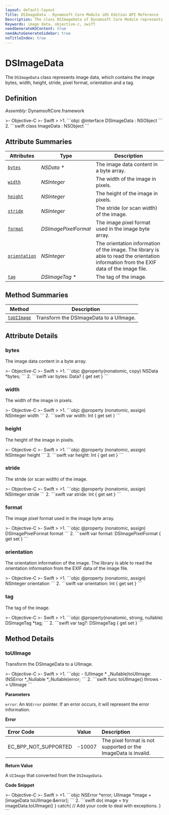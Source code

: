 ```yaml
---
layout: default-layout
Title: DSImageData - Dynamsoft Core Module iOS Edition API Reference
Description: The class DSImageData of Dynamsoft Core Module represents image data, which contains the image bytes, width, height, stride, pixel format, orientation and a tag.
Keywords: image data, objective-c, swift
needGenerateH3Content: true
needAutoGenerateSidebar: true
noTitleIndex: true
---
```


# DSImageData

The `DSImageData` class represents image data, which contains the image bytes, width, height, stride, pixel format, orientation and a tag.

## Definition

*Assembly:* DynamsoftCore.framework

<div class="sample-code-prefix"></div>
>- Objective-C
>- Swift
>
>1. 
```objc
@interface DSImageData : NSObject
```
2. 
```swift
class ImageData : NSObject
```

## Attribute Summaries

| Attributes | Type | Description |
| ---------- | ---- | ----------- |
| [`bytes`](#bytes) | *NSData \** | The image data content in a byte array. |
| [`width`](#width) | *NSInteger* | The width of the image in pixels. |
| [`height`](#height) | *NSInteger* | The height of the image in pixels. |
| [`stride`](#stride) | *NSInteger* | The stride (or scan width) of the image. |
| [`format`](#format) | *DSImagePixelFormat* | The image pixel format used in the image byte array. |
| [`orientation`](#orientation) | *NSInteger* | The orientation information of the image. The library is able to read the orientation information from the EXIF data of the image file. |
| [`tag`](#tag) | *DSImageTag \** | The tag of the image. |

## Method Summaries

| Method | Description |
| ------ | ----------- |
| [`toUIImage`](#touiimage) | Transform the DSImageData to a UIImage. |

## Attribute Details

### bytes

The image data content in a byte array.

<div class="sample-code-prefix"></div>
>- Objective-C
>- Swift
>
>1. 
```objc
@property(nonatomic, copy) NSData *bytes;
```
2. 
```swift
var bytes: Data? { get set }
```

### width

The width of the image in pixels.  

<div class="sample-code-prefix"></div>
>- Objective-C
>- Swift
>
>1. 
```objc
@property (nonatomic, assign) NSInteger width
```
2. 
```swift
var width: Int { get set }
```

### height

The height of the image in pixels.  

<div class="sample-code-prefix"></div>
>- Objective-C
>- Swift
>
>1. 
```objc
@property (nonatomic, assign) NSInteger height
```
2. 
```swift
var height: Int { get set }
```

### stride

The stride (or scan width) of the image.

<div class="sample-code-prefix"></div>
>- Objective-C
>- Swift
>
>1. 
```objc
@property (nonatomic, assign) NSInteger stride
```
2. 
```swift
var stride: Int { get set }
```

### format

The image pixel format used in the image byte array.

<div class="sample-code-prefix"></div>
>- Objective-C
>- Swift
>
>1. 
```objc
@property (nonatomic, assign) DSImagePixelFormat format
```
2. 
```swift
var format: DSImagePixelFormat { get set }
```

### orientation

The orientation information of the image. The library is able to read the orientation information from the EXIF data of the image file.

<div class="sample-code-prefix"></div>
>- Objective-C
>- Swift
>
>1. 
```objc
@property (nonatomic, assign) NSInteger orientation
```
2. 
```swift
var orientation: Int { get set }
```

### tag

The tag of the image.

<div class="sample-code-prefix"></div>
>- Objective-C
>- Swift
>
>1. 
```objc
@property(nonatomic, strong, nullable) DSImageTag *tag;
```
2. 
```swift
var tag?: DSImageTag { get set }
```

## Method Details

### toUIImage

Transform the DSImageData to a UIImage.

<div class="sample-code-prefix"></div>
>- Objective-C
>- Swift
>
>1. 
```objc
- (UIImage * _Nullable)toUIImage:(NSError *_Nullable *_Nullable)error;
```
2. 
```swift
func toUIImage() throws -> UIImage
```

**Parameters**

`error`: An `NSError` pointer. If an error occurs, it will represent the error information.

**Error**

| Error Code | Value | Description |
| :--------- | :---- | :---------- |
| EC_BPP_NOT_SUPPORTED | -10007 | The pixel format is not supported or the ImageData is invalid. |

**Return Value**

A `UIImage` that converted from the `DSImageData`.

**Code Snippet**

<div class="sample-code-prefix"></div>
>- Objective-C
>- Swift
>
>1. 
```objc
NSError *error;
UIImage *image = [imageData toUIImage:&error];
```
2. 
```swift
do{
   image = try imageData.toUIImage()
} catch{
   // Add your code to deal with exceptions.
}
```
